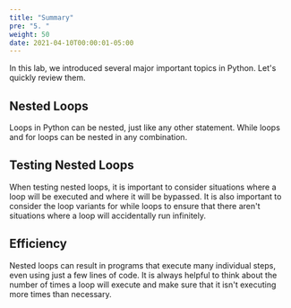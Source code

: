 ```yaml
---
title: "Summary"
pre: "5. "
weight: 50
date: 2021-04-10T00:00:01-05:00
---
```


In this lab, we introduced several major important topics in Python. Let's quickly review them.

## Nested Loops

Loops in Python can be nested, just like any other statement. While loops and for loops can be nested in any combination.

## Testing Nested Loops

When testing nested loops, it is important to consider situations where a loop will be executed and where it will be bypassed. It is also important to consider the loop variants for while loops to ensure that there aren't situations where a loop will accidentally run infinitely.

## Efficiency

Nested loops can result in programs that execute many individual steps, even using just a few lines of code. It is always helpful to think about the number of times a loop will execute and make sure that it isn't executing more times than necessary. 

